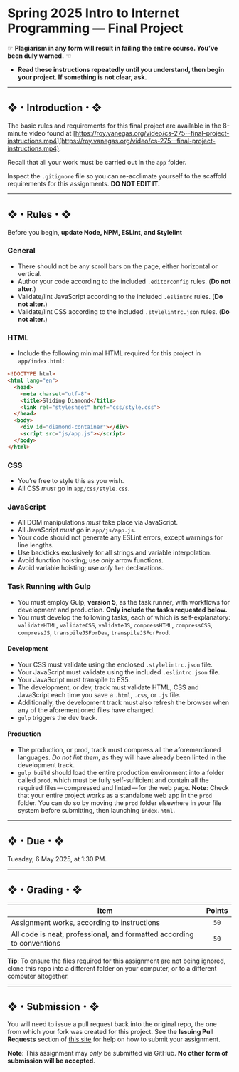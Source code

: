 # Spring 2025 Intro to Internet Programming — Final Project

☞ **Plagiarism in any form will result in failing the entire course. You’ve been duly warned.** ☜

* **Read these instructions repeatedly until you understand, then begin your project. If something is not clear, ask.**

---

## ❖・Introduction・❖

The basic rules and requirements for this final project are available in the 8-minute video found at [https://roy.vanegas.org/video/cs-275--final-project-instructions.mp4](https://roy.vanegas.org/video/cs-275--final-project-instructions.mp4).

Recall that all your work must be carried out in the `app` folder.

Inspect the `.gitignore` file so you can re-acclimate yourself to the scaffold requirements for this assignments. **DO NOT EDIT IT.**

---

## ❖・Rules・❖

Before you begin, **update Node, NPM, ESLint, and Stylelint**

### General

* There should not be any scroll bars on the page, either horizontal or vertical.
* Author your code according to the included `.editorconfig` rules. (**Do not alter**.)
* Validate/lint JavaScript according to the included `.eslintrc` rules. (**Do not alter**.)
* Validate/lint CSS according to the included `.stylelintrc.json` rules. (**Do not alter**.)

### HTML

* Include the following minimal HTML required for this project in `app/index.html`:

```html
<!DOCTYPE html>
<html lang="en">
  <head>
    <meta charset="utf-8">
    <title>Sliding Diamond</title>
    <link rel="stylesheet" href="css/style.css">
  </head>
  <body>
    <div id="diamond-container"></div>
    <script src="js/app.js"></script>
  </body>
</html>
```

### CSS

* You’re free to style this as you wish.
* All CSS *must* go in `app/css/style.css`.

### JavaScript

* All DOM manipulations *must* take place via JavaScript.
* All JavaScript *must* go in `app/js/app.js`.
* Your code should not generate any ESLint errors, except warnings for line lengths.
* Use backticks exclusively for all strings and variable interpolation.
* Avoid function hoisting; use *only* arrow functions.
* Avoid variable hoisting; use *only* `let` declarations.

### Task Running with Gulp

* You must employ Gulp, **version 5**, as the task runner, with workflows for development and production. **Only include the tasks requested below.**
* You must develop the following tasks, each of which is self-explanatory: `validateHTML`, `validateCSS`, `validateJS`, `compressHTML`, `compressCSS`, `compressJS`, `transpileJSForDev`, `transpileJSForProd`.

#### Development

* Your CSS must validate using the enclosed `.stylelintrc.json` file.
* Your JavaScript must validate using the included `.eslintrc.json` file.
* Your JavaScript must transpile to ES5.
* The development, or dev, track must validate HTML, CSS and JavaScript each time you save a `.html`, `.css`, or `.js` file.
* Additionally, the development track must also refresh the browser when any of the aforementioned files have changed.
* `gulp` triggers the dev track.

#### Production

* The production, or prod, track must compress all the aforementioned languages. *Do not lint them*, as they will have already been linted in the development track.
* `gulp build` should load the entire production environment into a folder called `prod`, which must be fully self-sufficient and contain all the required files — compressed and linted — for the web page. **Note**: Check that your entire project works as a standalone web app in the `prod` folder. You can do so by moving the `prod` folder elsewhere in your file system before submitting, then launching `index.html`.

---

## ❖・Due・❖

Tuesday, 6 May 2025, at 1:30 PM.

---

## ❖・Grading・❖

| Item                                                                   | Points |
|------------------------------------------------------------------------|:------:|
| Assignment works, according to instructions                            |  `50`  |
| All code is neat, professional, and formatted according to conventions |  `50`  |

**Tip**: To ensure the files required for this assignment are not being ignored, clone this repo into a different folder on your computer, or to a different computer altogether.

---

## ❖・Submission・❖

You will need to issue a pull request back into the original repo, the one from which your fork was created for this project. See the **Issuing Pull Requests** section of [this site](http://code-warrior.github.io/tutorials/git/github/index.html) for help on how to submit your assignment.

**Note**: This assignment may *only* be submitted via GitHub. **No other form of submission will be accepted**.
